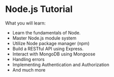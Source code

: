 # Node.js Tutorial
What you will learn:
- Learn the fundamentals of Node.
- Master Node.js module system
- Utilize Node package manager (npm)
- Build a RESTful API using Express.
- Interact with MongoDB using Mongoose
- Handling errors
- Implementing Authentication and Authorization
- And much more